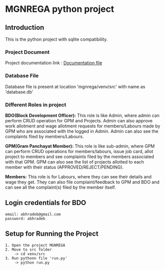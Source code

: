 MGNREGA python project
===============

Introduction
----
This is the python project with sqlite compatibility.


### Project Document

Project documentation link : [Documentation file](https://docs.google.com/document/d/13SEqYxdvtYwUFO-XHNDG9_7hXKbOunJDsURZevZUAis/edit?ts=5e2546f9)


### Database File
Database file is present at location 'mgnrega/venv/src' with name as 'database.db'


### Different Roles in project 

**BDO(Block Development Officer):** This role is like Admin, where admin can perform CRUD operation for GPM and 
Projects. Admin can also approve work allotment and wage allotment requests for members/Labours made by GPM who are 
associated with the logged in Admin. Admin can also see the complaints filed by members/Labours.

**GPM(Gram Panchayat Member):** This role is like sub-admin, where GPM can perform CRUD operations for members/labours,
issue job card, allot project to members and see complaints filed by the members associated with that GPM. GPM can also
see the list of projects allotted to each member with their status (APPROVED/REJECT/PENDING).

**Members:** This role is for Labours, where they can see their details and wage they get. They can also file 
complaint/feedback to GPM and BDO and can see all the complaint(s) filed by the member itself.


Login credentials for BDO
---
```   
email: abhradeb@gmail.com
password: abhradeb

```

Setup for Running the Project
---
```   
1. Open the project MGNREGA
2. Move to src folder
    -> cd venv/src
3. Run pythonn file 'run.py'
    -> python run.py

```
```

```
